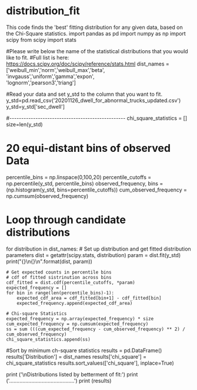 # distribution_fit
This code finds the 'best' fitting distribution for any given data, based on the Chi-Square statistics.
import pandas as pd
import numpy as np
import scipy
from scipy import stats

#Please write below the name of the statistical distributions that you would like to fit.
#Full list is here: https://docs.scipy.org/doc/scipy/reference/stats.html
dist_names = ['weibull_min','norm','weibull_max','beta',
              'invgauss','uniform','gamma','expon',   
              'lognorm','pearson3','triang']

#Read your data and set y_std to the column that you want to fit.
y_std=pd.read_csv('20201126_dwell_for_abnormal_trucks_updated.csv')
y_std=y_std['sec_dwell']

#-------------------------------------------------
chi_square_statistics = []
size=len(y_std)

# 20 equi-distant bins of observed Data 
percentile_bins = np.linspace(0,100,20)
percentile_cutoffs = np.percentile(y_std, percentile_bins)
observed_frequency, bins = (np.histogram(y_std, bins=percentile_cutoffs))
cum_observed_frequency = np.cumsum(observed_frequency)

# Loop through candidate distributions
for distribution in dist_names:
    # Set up distribution and get fitted distribution parameters
    dist = getattr(scipy.stats, distribution)
    param = dist.fit(y_std)
    print("{}\n{}\n".format(dist, param))

    # Get expected counts in percentile bins
    # cdf of fitted sistrinution across bins
    cdf_fitted = dist.cdf(percentile_cutoffs, *param)
    expected_frequency = []
    for bin in range(len(percentile_bins)-1):
        expected_cdf_area = cdf_fitted[bin+1] - cdf_fitted[bin]
        expected_frequency.append(expected_cdf_area)

    # Chi-square Statistics
    expected_frequency = np.array(expected_frequency) * size
    cum_expected_frequency = np.cumsum(expected_frequency)
    ss = sum (((cum_expected_frequency - cum_observed_frequency) ** 2) / cum_observed_frequency)
    chi_square_statistics.append(ss)


#Sort by minimum ch-square statistics
results = pd.DataFrame()
results['Distribution'] = dist_names
results['chi_square'] = chi_square_statistics
results.sort_values(['chi_square'], inplace=True)


print ('\nDistributions listed by betterment of fit:')
print ('............................................')
print (results)
